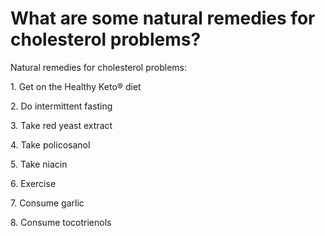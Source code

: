 # What are some natural remedies for cholesterol problems?

Natural remedies for cholesterol problems:

1\. Get on the Healthy Keto® diet

2\. Do intermittent fasting

3\. Take red yeast extract

4\. Take policosanol

5\. Take niacin

6\. Exercise

7\. Consume garlic

8\. Consume tocotrienols